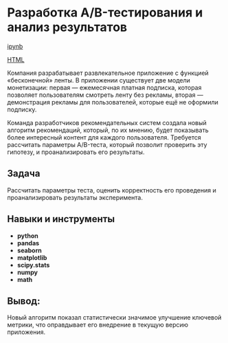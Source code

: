 # Разработка A/B-тестирования и анализ результатов

[ipynb](https://github.com/Margo-li/Practicum_projects/blob/main/python%20catering/public%20catering.ipynb) 

[HTML](https://github.com/Margo-li/Practicum_projects/blob/main/python%20catering/public%20catering.html) 

Компания разрабатывает развлекательное приложение с функцией «бесконечной» ленты. В приложении существует две модели монетизации: первая — ежемесячная платная подписка, которая позволяет пользователям смотреть ленту без рекламы, вторая — демонстрация рекламы для пользователей, которые ещё не оформили подписку.

Команда разработчиков рекомендательных систем создала новый алгоритм рекомендаций, который, по их мнению, будет показывать более интересный контент для каждого пользователя. Требуется рассчитать параметры A/B-теста, который позволит проверить эту гипотезу, и проанализировать его результаты.

## Задача
Рассчитать параметры теста, оценить корректность его проведения и проанализировать результаты эксперимента.

## Навыки и инструменты

- **python**
- **pandas**
- **seaborn**
- **matplotlib**
- **scipy.stats**
- **numpy**
- **math**
  
## Вывод:
Новый алгоритм показал статистически значимое улучшение ключевой метрики, что оправдывает его внедрение в текущую версию приложения.
